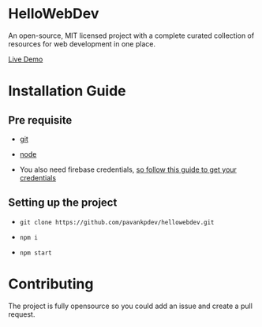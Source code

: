 
# HelloWebDev

An open-source, MIT licensed project with a complete curated collection of resources for web development in one place.

[Live Demo](https://hellowebdev.vercel.app/)

# Installation Guide
## Pre requisite
- [git](https://git-scm.com/downloads)

- [node](https://nodejs.org/)

- You also need firebase credentials, [so follow this guide to get your credentials](https://teamtreehouse.com/library/creating-your-first-firebase-project-in-the-firebase-console) 

## Setting up the project

- `git clone https://github.com/pavankpdev/hellowebdev.git`

- `npm i`

- `npm start`

# Contributing
The project is fully opensource so you could add an issue and create a pull request.
